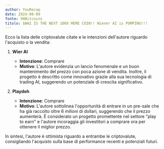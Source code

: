 ```yaml
---
author: YouRecap
date: 2024-08-09
fonte: 99Bitcoins
titolo: $WAI IS THE NEXT 100X MEME COIN!! Wiener AI is PUMPING!!!
---
```


Ecco la lista delle criptovalute citate e le intenzioni dell'autore riguardo l'acquisto o la vendita:

1. **Wier AI**
   - **Intenzione**: Comprare
   - **Motivo**: L'autore evidenzia un lancio fenomenale e un buon mantenimento del prezzo con poca azione di vendita. Inoltre, il progetto è descritto come innovativo grazie alla sua tecnologia di trading AI, suggerendo un potenziale di crescita significativo.

2. **Playdoh**
   - **Intenzione**: Comprare
   - **Motivo**: L'autore sottolinea l'opportunità di entrare in un pre-sale che ha già raccolto oltre 6 milioni di dollari, suggerendo che il prezzo aumenterà. È considerato un progetto promettente nel settore "play to earn" e l'autore incoraggia gli investitori a comprare ora per ottenere il miglior prezzo.

In sintesi, l'autore è ottimista riguardo a entrambe le criptovalute, consigliando l'acquisto sulla base di performance recenti e potenziali futuri.
